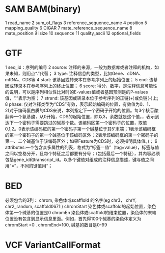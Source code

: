 # SAM  BAM(binary) 
1 read_name 
2 sum_of_flags 
3 reference_sequence_name 
4 position 
5 mapping_quality 
6 CIGAR 
7 mate_reference_sequence_name 
8 mate_position 
9 isize 
10 sequence 
11 quality_ascii 
12 optional_fields
# GTF
1 seq_id：序列的编号
2 source: 注释的来源，一般为数据库或者注释的机构，如果未知，则用点“.”代替；
3 type: 注释信息的类型，比如Gene、cDNA、mRNA、CDS等
4 start: 该基因或转录本在参考序列上的起始位置；
5 end: 该基因或转录本在参考序列上的终止位置；
6 score: 得分，数字，是注释信息可能性的说明，可以是序列相似性比对时的E-values值或者基因预测是的P-values值，“.”表示为空；
7 strand: 该基因或转录本位于参考序列的正链(+)或负链(-)上;
8 phase: 仅对注释类型为“CDS”有效，表示起始编码的位置，有效值为0、1、2(对于编码蛋白质的CDS来说，本列指定下一个密码子开始的位置。每3个核苷酸翻译一个氨基酸，从0开始，CDS的起始位置，除以3，余数就是这个值，，表示到达下一个密码子需要跳过的碱基个数。该编码区第一个密码子的位置，取值0,1,2。0表示该编码框的第一个密码子第一个碱基位于其5'末端；1表示该编码框的第一个密码子的第一个碱基位于该编码区外；2表示该编码框的第一个密码子的第一、二个碱基位于该编码区外；如果Feature为CDS时，必须指明具体值。)；
9 attributes:一个包含众多属性的列表，格式为“标签＝值”（tag=value），标签与值之间以空格分开，且每个特征之后都要有分号；（包括最后一个特征），其内容必须包括gene_id和transcript_id。以多个键值对组成的注释信息描述，键与值之间用“=”，不同的键值用“；
# BED
必须包含的3列：
chrom, 染色体或scafflold 的名字(eg chr3， chrY, chr2_random, scaffold0671 )
chromStart 染色体或scaffold的起始位置，染色体第一个碱基的位置是0
chromEn 染色体或scaffold的结束位置，染色体的末端位置没有包含到显示信息里面。例如，首先得100个碱基的染色体定义为chromStart =0 . chromEnd=100, 碱基的数目是0-99

# VCF VariantCallFormat